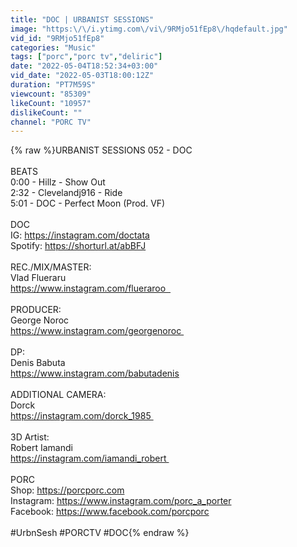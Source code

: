 ```yaml
---
title: "DOC | URBANIST SESSIONS"
image: "https:\/\/i.ytimg.com\/vi\/9RMjo51fEp8\/hqdefault.jpg"
vid_id: "9RMjo51fEp8"
categories: "Music"
tags: ["porc","porc tv","deliric"]
date: "2022-05-04T18:52:34+03:00"
vid_date: "2022-05-03T18:00:12Z"
duration: "PT7M59S"
viewcount: "85309"
likeCount: "10957"
dislikeCount: ""
channel: "PORC TV"
---
```

{% raw %}URBANIST SESSIONS 052 - DOC<br /><br />BEATS<br />0:00 - Hillz - Show Out<br />2:32 - Clevelandj916 - Ride <br />5:01 - DOC - Perfect Moon (Prod. VF) <br /><br />DOC<br />IG: <a rel="nofollow" target="blank" href="https://instagram.com/doctata">https://instagram.com/doctata</a><br />Spotify: <a rel="nofollow" target="blank" href="https://shorturl.at/abBFJ">https://shorturl.at/abBFJ</a><br /><br />REC./MIX/MASTER:<br />Vlad Flueraru<br /><a rel="nofollow" target="blank" href="https://www.instagram.com/flueraroo  ">https://www.instagram.com/flueraroo  </a><br /><br />PRODUCER:<br />George Noroc<br /><a rel="nofollow" target="blank" href="https://www.instagram.com/georgenoroc ">https://www.instagram.com/georgenoroc </a><br /><br />DP:<br />Denis Babuta<br /><a rel="nofollow" target="blank" href="https://www.instagram.com/babutadenis">https://www.instagram.com/babutadenis</a><br /><br />ADDITIONAL CAMERA:<br />Dorck<br /><a rel="nofollow" target="blank" href="https://instagram.com/dorck_1985 ">https://instagram.com/dorck_1985 </a><br /><br />3D Artist:<br />Robert Iamandi<br /><a rel="nofollow" target="blank" href="https://instagram.com/iamandi_robert ">https://instagram.com/iamandi_robert </a><br /><br />PORC<br />Shop: <a rel="nofollow" target="blank" href="https://porcporc.com">https://porcporc.com</a><br />Instagram: <a rel="nofollow" target="blank" href="https://www.instagram.com/porc_a_porter">https://www.instagram.com/porc_a_porter</a><br />Facebook: <a rel="nofollow" target="blank" href="https://www.facebook.com/porcporc">https://www.facebook.com/porcporc</a><br /><br />#UrbnSesh #PORCTV #DOC{% endraw %}
